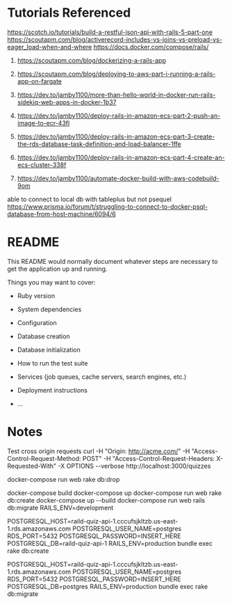 # Tutorials Referenced

https://scotch.io/tutorials/build-a-restful-json-api-with-rails-5-part-one
https://scoutapm.com/blog/activerecord-includes-vs-joins-vs-preload-vs-eager_load-when-and-where
https://docs.docker.com/compose/rails/

1. https://scoutapm.com/blog/dockerizing-a-rails-app
2. https://scoutapm.com/blog/deploying-to-aws-part-i-running-a-rails-app-on-fargate

3. https://dev.to/jamby1100/more-than-hello-world-in-docker-run-rails-sidekiq-web-apps-in-docker-1b37
4. https://dev.to/jamby1100/deploy-rails-in-amazon-ecs-part-2-push-an-image-to-ecr-43fl
5. https://dev.to/jamby1100/deploy-rails-in-amazon-ecs-part-3-create-the-rds-database-task-definition-and-load-balancer-1ffe
6. https://dev.to/jamby1100/deploy-rails-in-amazon-ecs-part-4-create-an-ecs-cluster-338f
7. https://dev.to/jamby1100/automate-docker-build-with-aws-codebuild-9om

able to connect to local db with tableplus but not psequel
https://www.prisma.io/forum/t/struggling-to-connect-to-docker-psql-database-from-host-machine/6094/6

# README

This README would normally document whatever steps are necessary to get the
application up and running.

Things you may want to cover:

- Ruby version

- System dependencies

- Configuration

- Database creation

- Database initialization

- How to run the test suite

- Services (job queues, cache servers, search engines, etc.)

- Deployment instructions

- ...

# Notes

Test cross origin requests
curl -H "Origin: http://acme.com/" -H "Access-Control-Request-Method: POST" -H "Access-Control-Request-Headers: X-Requested-With" -X OPTIONS --verbose http://localhost:3000/quizzes

docker-compose run web rake db:drop

docker-compose build
docker-compose up
docker-compose run web rake db:create
docker-compose up --build
docker-compose run web rails db:migrate RAILS_ENV=development

POSTGRESQL_HOST=raild-quiz-api-1.cccufsjkltzb.us-east-1.rds.amazonaws.com POSTGRESQL_USER_NAME=postgres RDS_PORT=5432 POSTGRESQL_PASSWORD=INSERT_HERE POSTGRESQL_DB=raild-quiz-api-1 RAILS_ENV=production bundle exec rake db:create

POSTGRESQL_HOST=raild-quiz-api-1.cccufsjkltzb.us-east-1.rds.amazonaws.com POSTGRESQL_USER_NAME=postgres RDS_PORT=5432 POSTGRESQL_PASSWORD=INSERT_HERE POSTGRESQL_DB=postgres RAILS_ENV=production bundle exec rake db:migrate
